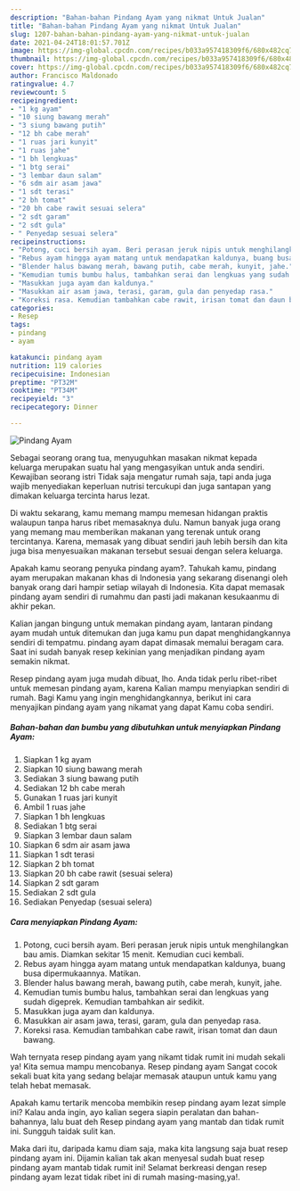 ```yaml
---
description: "Bahan-bahan Pindang Ayam yang nikmat Untuk Jualan"
title: "Bahan-bahan Pindang Ayam yang nikmat Untuk Jualan"
slug: 1207-bahan-bahan-pindang-ayam-yang-nikmat-untuk-jualan
date: 2021-04-24T18:01:57.701Z
image: https://img-global.cpcdn.com/recipes/b033a957418309f6/680x482cq70/pindang-ayam-foto-resep-utama.jpg
thumbnail: https://img-global.cpcdn.com/recipes/b033a957418309f6/680x482cq70/pindang-ayam-foto-resep-utama.jpg
cover: https://img-global.cpcdn.com/recipes/b033a957418309f6/680x482cq70/pindang-ayam-foto-resep-utama.jpg
author: Francisco Maldonado
ratingvalue: 4.7
reviewcount: 5
recipeingredient:
- "1 kg ayam"
- "10 siung bawang merah"
- "3 siung bawang putih"
- "12 bh cabe merah"
- "1 ruas jari kunyit"
- "1 ruas jahe"
- "1 bh lengkuas"
- "1 btg serai"
- "3 lembar daun salam"
- "6 sdm air asam jawa"
- "1 sdt terasi"
- "2 bh tomat"
- "20 bh cabe rawit sesuai selera"
- "2 sdt garam"
- "2 sdt gula"
- " Penyedap sesuai selera"
recipeinstructions:
- "Potong, cuci bersih ayam. Beri perasan jeruk nipis untuk menghilangkan bau amis. Diamkan sekitar 15 menit. Kemudian cuci kembali."
- "Rebus ayam hingga ayam matang untuk mendapatkan kaldunya, buang busa dipermukaannya. Matikan."
- "Blender halus bawang merah, bawang putih, cabe merah, kunyit, jahe."
- "Kemudian tumis bumbu halus, tambahkan serai dan lengkuas yang sudah digeprek. Kemudian tambahkan air sedikit."
- "Masukkan juga ayam dan kaldunya."
- "Masukkan air asam jawa, terasi, garam, gula dan penyedap rasa."
- "Koreksi rasa. Kemudian tambahkan cabe rawit, irisan tomat dan daun bawang."
categories:
- Resep
tags:
- pindang
- ayam

katakunci: pindang ayam 
nutrition: 119 calories
recipecuisine: Indonesian
preptime: "PT32M"
cooktime: "PT34M"
recipeyield: "3"
recipecategory: Dinner

---
```



![Pindang Ayam](https://img-global.cpcdn.com/recipes/b033a957418309f6/680x482cq70/pindang-ayam-foto-resep-utama.jpg)

Sebagai seorang orang tua, menyuguhkan masakan nikmat kepada keluarga merupakan suatu hal yang mengasyikan untuk anda sendiri. Kewajiban seorang istri Tidak saja mengatur rumah saja, tapi anda juga wajib menyediakan keperluan nutrisi tercukupi dan juga santapan yang dimakan keluarga tercinta harus lezat.

Di waktu  sekarang, kamu memang mampu memesan hidangan praktis walaupun tanpa harus ribet memasaknya dulu. Namun banyak juga orang yang memang mau memberikan makanan yang terenak untuk orang tercintanya. Karena, memasak yang dibuat sendiri jauh lebih bersih dan kita juga bisa menyesuaikan makanan tersebut sesuai dengan selera keluarga. 



Apakah kamu seorang penyuka pindang ayam?. Tahukah kamu, pindang ayam merupakan makanan khas di Indonesia yang sekarang disenangi oleh banyak orang dari hampir setiap wilayah di Indonesia. Kita dapat memasak pindang ayam sendiri di rumahmu dan pasti jadi makanan kesukaanmu di akhir pekan.

Kalian jangan bingung untuk memakan pindang ayam, lantaran pindang ayam mudah untuk ditemukan dan juga kamu pun dapat menghidangkannya sendiri di tempatmu. pindang ayam dapat dimasak memalui beragam cara. Saat ini sudah banyak resep kekinian yang menjadikan pindang ayam semakin nikmat.

Resep pindang ayam juga mudah dibuat, lho. Anda tidak perlu ribet-ribet untuk memesan pindang ayam, karena Kalian mampu menyiapkan sendiri di rumah. Bagi Kamu yang ingin menghidangkannya, berikut ini cara menyajikan pindang ayam yang nikamat yang dapat Kamu coba sendiri.

<!--inarticleads1-->

##### Bahan-bahan dan bumbu yang dibutuhkan untuk menyiapkan Pindang Ayam:

1. Siapkan 1 kg ayam
1. Siapkan 10 siung bawang merah
1. Sediakan 3 siung bawang putih
1. Sediakan 12 bh cabe merah
1. Gunakan 1 ruas jari kunyit
1. Ambil 1 ruas jahe
1. Siapkan 1 bh lengkuas
1. Sediakan 1 btg serai
1. Siapkan 3 lembar daun salam
1. Siapkan 6 sdm air asam jawa
1. Siapkan 1 sdt terasi
1. Siapkan 2 bh tomat
1. Siapkan 20 bh cabe rawit (sesuai selera)
1. Siapkan 2 sdt garam
1. Sediakan 2 sdt gula
1. Sediakan  Penyedap (sesuai selera)




<!--inarticleads2-->

##### Cara menyiapkan Pindang Ayam:

1. Potong, cuci bersih ayam. Beri perasan jeruk nipis untuk menghilangkan bau amis. Diamkan sekitar 15 menit. Kemudian cuci kembali.
1. Rebus ayam hingga ayam matang untuk mendapatkan kaldunya, buang busa dipermukaannya. Matikan.
1. Blender halus bawang merah, bawang putih, cabe merah, kunyit, jahe.
1. Kemudian tumis bumbu halus, tambahkan serai dan lengkuas yang sudah digeprek. Kemudian tambahkan air sedikit.
1. Masukkan juga ayam dan kaldunya.
1. Masukkan air asam jawa, terasi, garam, gula dan penyedap rasa.
1. Koreksi rasa. Kemudian tambahkan cabe rawit, irisan tomat dan daun bawang.




Wah ternyata resep pindang ayam yang nikamt tidak rumit ini mudah sekali ya! Kita semua mampu mencobanya. Resep pindang ayam Sangat cocok sekali buat kita yang sedang belajar memasak ataupun untuk kamu yang telah hebat memasak.

Apakah kamu tertarik mencoba membikin resep pindang ayam lezat simple ini? Kalau anda ingin, ayo kalian segera siapin peralatan dan bahan-bahannya, lalu buat deh Resep pindang ayam yang mantab dan tidak rumit ini. Sungguh taidak sulit kan. 

Maka dari itu, daripada kamu diam saja, maka kita langsung saja buat resep pindang ayam ini. Dijamin kalian tak akan menyesal sudah buat resep pindang ayam mantab tidak rumit ini! Selamat berkreasi dengan resep pindang ayam lezat tidak ribet ini di rumah masing-masing,ya!.

